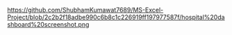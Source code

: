 https://github.com/ShubhamKumawat7689/MS-Excel-Project/blob/2c2b2f18adbe990c6b8c1c226919ff197977587f/hospital%20dashboard%20screenshot.png
